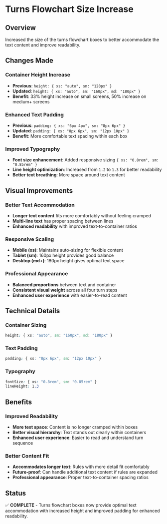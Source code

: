 # Turns Flowchart Size Increase

## Overview

Increased the size of the turns flowchart boxes to better accommodate the text content and improve readability.

## Changes Made

### Container Height Increase

-   **Previous**: `height: { xs: "auto", sm: "120px" }`
-   **Updated**: `height: { xs: "auto", sm: "160px", md: "180px" }`
-   **Benefit**: 33% height increase on small screens, 50% increase on medium+ screens

### Enhanced Text Padding

-   **Previous**: `padding: { xs: "6px 4px", sm: "8px 6px" }`
-   **Updated**: `padding: { xs: "8px 6px", sm: "12px 10px" }`
-   **Benefit**: More comfortable text spacing within each box

### Improved Typography

-   **Font size enhancement**: Added responsive sizing `{ xs: "0.8rem", sm: "0.85rem" }`
-   **Line height optimization**: Increased from `1.2` to `1.3` for better readability
-   **Better text breathing**: More space around text content

## Visual Improvements

### Better Text Accommodation

-   **Longer text content** fits more comfortably without feeling cramped
-   **Multi-line text** has proper spacing between lines
-   **Enhanced readability** with improved text-to-container ratios

### Responsive Scaling

-   **Mobile (xs)**: Maintains auto-sizing for flexible content
-   **Tablet (sm)**: 160px height provides good balance
-   **Desktop (md+)**: 180px height gives optimal text space

### Professional Appearance

-   **Balanced proportions** between text and container
-   **Consistent visual weight** across all four turn steps
-   **Enhanced user experience** with easier-to-read content

## Technical Details

### Container Sizing

```css
height: { xs: "auto", sm: "160px", md: "180px" }
```

### Text Padding

```css
padding: { xs: "8px 6px", sm: "12px 10px" }
```

### Typography

```css
fontSize: { xs: "0.8rem", sm: "0.85rem" }
lineHeight: 1.3
```

## Benefits

### Improved Readability

-   **More text space**: Content is no longer cramped within boxes
-   **Better visual hierarchy**: Text stands out clearly within containers
-   **Enhanced user experience**: Easier to read and understand turn sequence

### Better Content Fit

-   **Accommodates longer text**: Rules with more detail fit comfortably
-   **Future-proof**: Can handle additional text content if rules are expanded
-   **Professional appearance**: Proper text-to-container spacing ratios

## Status

✅ **COMPLETE** - Turns flowchart boxes now provide optimal text accommodation with increased height and improved padding for enhanced readability.
